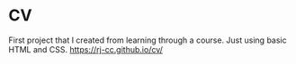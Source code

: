 # CV
First project that I created from learning through a course.
Just using basic HTML and CSS.
https://rj-cc.github.io/cv/
